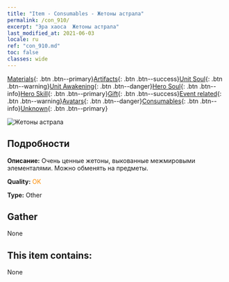 ```yaml
---
title: "Item - Consumables - Жетоны астрала"
permalink: /con_910/
excerpt: "Эра хаоса  Жетоны астрала"
last_modified_at: 2021-06-03
locale: ru
ref: "con_910.md"
toc: false
classes: wide
---
```

 [Materials](/ItemsRU/){: .btn .btn--primary}[Artifacts](/ItemsRU/Artifacts/){: .btn .btn--success}[Unit Soul](/ItemsRU/UnitSoul/){: .btn .btn--warning}[Unit Awakening](/ItemsRU/UnitAwakening/){: .btn .btn--danger}[Hero Soul](/ItemsRU/HeroSoul/){: .btn .btn--info}[Hero Skill](/ItemsRU/HeroSkill/){: .btn .btn--primary}[Gift](/ItemsRU/Gift/){: .btn .btn--success}[Event related](/ItemsRU/Events/){: .btn .btn--warning}[Avatars](/ItemsRU/Avatars/){: .btn .btn--danger}[Consumables](/ItemsRU/Consumables/){: .btn .btn--info}[Unknown](/ItemsRU/Unknown/){: .btn .btn--primary}

 ![Жетоны астрала](/images/t/i_40003.png)

## Подробности
 **Описание:** Очень ценные жетоны, выкованные межмировыми элементалями. Можно обменять на предметы.

 **Quality:** <span style="color: #FF8C00">OK</span>

 **Type:** Other

## Gather

  None

## This item contains:

  None

